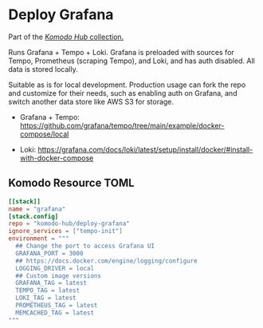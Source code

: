 # Deploy Grafana

Part of the [*Komodo Hub* collection.](https://github.com/komodo-hub/komodo-hub)

Runs Grafana + Tempo + Loki. Grafana is preloaded with sources for Tempo, Prometheus (scraping Tempo), and Loki, and has auth disabled. All data is stored locally.

Suitable as is for local development. Production usage can fork the repo and customize for their needs, such as enabling auth on Grafana, and switch another data store like AWS S3 for storage.

- Grafana + Tempo: https://github.com/grafana/tempo/tree/main/example/docker-compose/local

- Loki: https://grafana.com/docs/loki/latest/setup/install/docker/#install-with-docker-compose

## Komodo Resource TOML

```toml
[[stack]]
name = "grafana"
[stack.config]
repo = "komodo-hub/deploy-grafana"
ignore_services = ["tempo-init"]
environment = """
  ## Change the port to access Grafana UI
  GRAFANA_PORT = 3000
  ## https://docs.docker.com/engine/logging/configure
  LOGGING_DRIVER = local
  ## Custom image versions
  GRAFANA_TAG = latest
  TEMPO_TAG = latest
  LOKI_TAG = latest
  PROMETHEUS_TAG = latest
  MEMCACHED_TAG = latest
"""
```